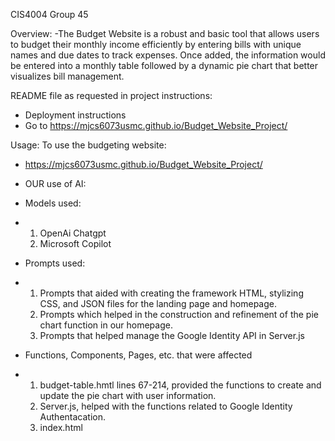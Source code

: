 CIS4004 Group 45

Overview:
-The Budget Website is a robust and basic tool that allows users to budget their monthly income
 efficiently by entering bills with unique names and due dates to track expenses. Once added, the
 information would be entered into a monthly table followed by a dynamic pie chart that better
 visualizes bill management.

README file as requested in project instructions: 

- Deployment instructions
-  Go to https://mjcs6073usmc.github.io/Budget_Website_Project/

Usage:
To use the budgeting website:
 - https://mjcs6073usmc.github.io/Budget_Website_Project/

 
- OUR use of AI:
- Models used:
-   1. OpenAi Chatgpt
    2. Microsoft Copilot
 
-   Prompts used:
-   1. Prompts that aided with creating the framework HTML, stylizing CSS, and JSON files for the landing page and homepage.
    2. Prompts which helped in the construction and refinement of the pie chart function in our homepage.
    3. Prompts that helped manage the Google Identity API in Server.js
 
-   Functions, Components, Pages, etc. that were affected
-   1. budget-table.hmtl lines 67-214, provided the functions to create and update the pie chart with user information. 
    2. Server.js, helped with the functions related to Google Identity Authentacation.
    3. index.html
